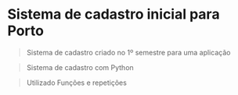 <h1>Sistema de cadastro inicial para Porto</h1>

>Sistema de cadastro criado no 1º semestre para uma aplicação

>Sistema de cadastro com Python

>Utilizado Funções e repetições
